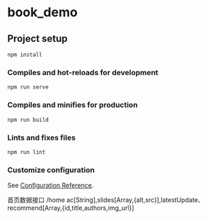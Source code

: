 # book_demo

## Project setup
```
npm install
```

### Compiles and hot-reloads for development
```
npm run serve
```

### Compiles and minifies for production
```
npm run build
```

### Lints and fixes files
```
npm run lint
```

### Customize configuration
See [Configuration Reference](https://cli.vuejs.org/config/).


首页数据接口
/home    ac[String],slides[Array,{alt,src}],latestUpdate、recommend[Array,{id,title,authors,img_url}]